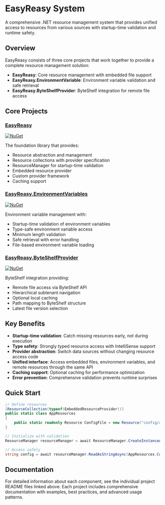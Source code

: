 # EasyReasy System

A comprehensive .NET resource management system that provides unified access to resources from various sources with startup-time validation and runtime safety.

## Overview

EasyReasy consists of three core projects that work together to provide a complete resource management solution:

- **EasyReasy**: Core resource management with embedded file support
- **EasyReasy.EnvironmentVariable**: Environment variable validation and safe retrieval
- **EasyReasy.ByteShelfProvider**: ByteShelf integration for remote file access

## Core Projects

### [EasyReasy](EasyReasy/README.md)
[![NuGet](https://img.shields.io/badge/nuget-EasyReasy-blue.svg)](https://www.nuget.org/packages/EasyReasy)

The foundation library that provides:
- Resource abstraction and management
- Resource collections with provider specification
- ResourceManager for startup-time validation
- Embedded resource provider
- Custom provider framework
- Caching support

### [EasyReasy.EnvironmentVariables](EasyReasy.EnvironmentVariables/README.md)
[![NuGet](https://img.shields.io/badge/nuget-EasyReasy.EnvironmentVariables-blue.svg)](https://www.nuget.org/packages/EasyReasy.EnvironmentVariables)

Environment variable management with:
- Startup-time validation of environment variables
- Type-safe environment variable access
- Minimum length validation
- Safe retrieval with error handling
- File-based environment variable loading

### [EasyReasy.ByteShelfProvider](EasyReasy.ByteShelfProvider/README.md)
[![NuGet](https://img.shields.io/badge/nuget-EasyReasy.ByteShelfProvider-blue.svg)](https://www.nuget.org/packages/EasyReasy.ByteShelfProvider)

ByteShelf integration providing:
- Remote file access via ByteShelf API
- Hierarchical subtenant navigation
- Optional local caching
- Path mapping to ByteShelf structure
- Latest file version selection

## Key Benefits

- **Startup-time validation**: Catch missing resources early, not during execution
- **Type safety**: Strongly typed resource access with IntelliSense support
- **Provider abstraction**: Switch data sources without changing resource access code
- **Unified interface**: Access embedded files, environment variables, and remote resources through the same API
- **Caching support**: Optional caching for performance optimization
- **Error prevention**: Comprehensive validation prevents runtime surprises

## Quick Start

```csharp
// Define resources
[ResourceCollection(typeof(EmbeddedResourceProvider))]
public static class AppResources
{
    public static readonly Resource ConfigFile = new Resource("config/appsettings.json");
}

// Initialize with validation
ResourceManager resourceManager = await ResourceManager.CreateInstanceAsync();

// Access safely
string config = await resourceManager.ReadAsStringAsync(AppResources.ConfigFile);
```

## Documentation

For detailed information about each component, see the individual project README files linked above. Each project includes comprehensive documentation with examples, best practices, and advanced usage patterns. 
